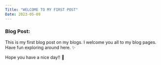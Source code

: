 ```yaml
---
Title: "WELCOME TO MY FIRST POST"
Date: 2023-05-09
---
```


### Blog Post: 
This is my first blog post on my blogs. I welcome you all to my blog pages. Have fun exploring around here. ✨

Hope you have a nice day!! 💛
